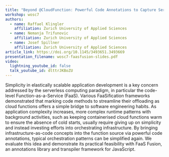 ```yaml
---
title: "Beyond @CloudFunction: Powerful Code Annotations to Capture Serverless Runtime Patterns"
workshop: wosc7
authors:
  - name: Raffael Klingler
    affiliation: Zurich University of Applied Sciences
  - name: Nemanja Trifunovic
    affiliation: Zurich University of Applied Sciences
  - name: Josef Spillner
    affiliation: Zurich University of Applied Sciences
article_link: https://doi.org/10.1145/3493651.3493669
presentation_filename: wosc7-faasfusion-slides.pdf
video:
  lightning_youtube_id: false
  talk_youtube_id: dlttrJKBoZU
---
```


Simplicity in elastically scalable application development is a key concern addressed by the serverless computing paradigm, in particular the code-level Function-as-a-Service (FaaS). Various FaaSification frameworks demonstrated that marking code methods to streamline their offloading as cloud functions offers a simple bridge to software engineering habits. As application complexity increases, more complex runtime patterns with background activities, such as keeping containerised cloud functions warm to ensure the absence of cold starts, usually require giving up on simplicity and instead investing efforts into orchestrating infrastructure. By bringing infrastructure-as-code concepts into the function source via powerful code annotations, typical orchestration patterns can be simplified again. We evaluate this idea and demonstrate its practical feasibility with FaaS Fusion, an annotations library and transpiler framework for JavaScript.
